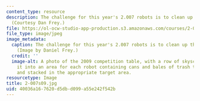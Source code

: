 ```yaml
---
content_type: resource
description: The challenge for this year's 2.007 robots is to clean up the environment.
  (Courtesy Dan Frey.)
file: https://ol-ocw-studio-app-production.s3.amazonaws.com/courses/2-007-design-and-manufacturing-i-spring-2009/40036a167620d5dbd099a55e242f542b_2-007s09.jpg
file_type: image/jpeg
image_metadata:
  caption: The challenge for this year's 2.007 robots is to clean up the environment.
    (Image by Daniel Frey.)
  credit: ''
  image-alt: A photo of the 2009 competition table, with a row of skyscrapers dividing
    it into an area for each robot containing cans and bales of trash to be crushed
    and stacked in the appropriate target area.
resourcetype: Image
title: 2-007s09.jpg
uid: 40036a16-7620-d5db-d099-a55e242f542b
---
```

